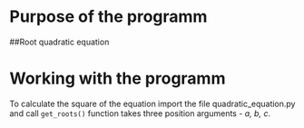 # Purpose of the programm
##Root quadratic equation
# Working with the programm
To calculate the square of the equation  import the file quadratic_equation.py and call `get_roots()` function takes three position arguments - *a, b, c*.
